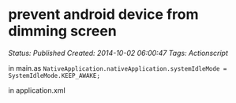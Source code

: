 # prevent android device from dimming screen

_Status: Published_
_Created: 2014-10-02 06:00:47_
_Tags: Actionscript_

in main.as
<code>NativeApplication.nativeApplication.systemIdleMode = SystemIdleMode.KEEP_AWAKE;</code>

in application.xml
<code><uses-permission android:name="android.permission.WAKE_LOCK"/> </code>